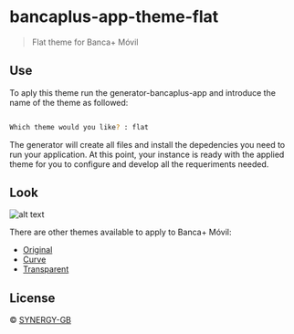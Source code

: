 # bancaplus-app-theme-flat

> Flat theme for Banca+ Móvil


## Use
To aply this theme run the generator-bancaplus-app and introduce the name of the theme as followed:

```bash

Which theme would you like? : flat
```

The generator will create all files and install the depedencies you need to run your application. At this point, your instance is ready with the applied theme for you to configure and develop all the requeriments needed.

## Look

![alt text](http://blog.synergy-gb.com/assets/img/temas/tema2_flat.png)


There are other themes available to apply to Banca+ Móvil:
* [Original](https://github.com/SYNERGY-GB/bancaplus-app-theme-original)
* [Curve](https://github.com/SYNERGY-GB/bancaplus-app-theme-curve)
* [Transparent](https://github.com/SYNERGY-GB/bancaplus-app-theme-transparent)


## License

 © [SYNERGY-GB](https://github.com/SYNERGY-GB)

